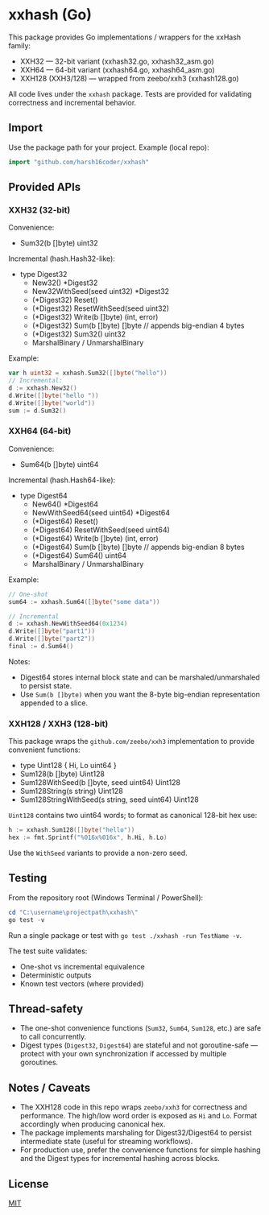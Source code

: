 # xxhash (Go)

This package provides Go implementations / wrappers for the xxHash family:

- XXH32 — 32-bit variant (xxhash32.go, xxhash32_asm.go)
- XXH64 — 64-bit variant (xxhash64.go, xxhash64_asm.go)
- XXH128 (XXH3/128) — wrapped from zeebo/xxh3 (xxhash128.go)

All code lives under the `xxhash` package. Tests are provided for validating correctness and incremental behavior.

## Import

Use the package path for your project. Example (local repo):

```go
import "github.com/harsh16coder/xxhash"
```

## Provided APIs

### XXH32 (32-bit)

Convenience:
- Sum32(b []byte) uint32

Incremental (hash.Hash32-like):
- type Digest32
  - New32() *Digest32
  - New32WithSeed(seed uint32) *Digest32
  - (*Digest32) Reset()
  - (*Digest32) ResetWithSeed(seed uint32)
  - (*Digest32) Write(b []byte) (int, error)
  - (*Digest32) Sum(b []byte) []byte           // appends big-endian 4 bytes
  - (*Digest32) Sum32() uint32
  - MarshalBinary / UnmarshalBinary

Example:

```go
var h uint32 = xxhash.Sum32([]byte("hello"))
// Incremental:
d := xxhash.New32()
d.Write([]byte("hello "))
d.Write([]byte("world"))
sum := d.Sum32()
```

### XXH64 (64-bit)

Convenience:
- Sum64(b []byte) uint64

Incremental (hash.Hash64-like):
- type Digest64
  - New64() *Digest64
  - NewWithSeed64(seed uint64) *Digest64
  - (*Digest64) Reset()
  - (*Digest64) ResetWithSeed(seed uint64)
  - (*Digest64) Write(b []byte) (int, error)
  - (*Digest64) Sum(b []byte) []byte           // appends big-endian 8 bytes
  - (*Digest64) Sum64() uint64
  - MarshalBinary / UnmarshalBinary

Example:

```go
// One-shot
sum64 := xxhash.Sum64([]byte("some data"))

// Incremental
d := xxhash.NewWithSeed64(0x1234)
d.Write([]byte("part1"))
d.Write([]byte("part2"))
final := d.Sum64()
```

Notes:
- Digest64 stores internal block state and can be marshaled/unmarshaled to persist state.
- Use `Sum(b []byte)` when you want the 8-byte big-endian representation appended to a slice.

### XXH128 / XXH3 (128-bit)

This package wraps the `github.com/zeebo/xxh3` implementation to provide convenient functions:

- type Uint128 { Hi, Lo uint64 }
- Sum128(b []byte) Uint128
- Sum128WithSeed(b []byte, seed uint64) Uint128
- Sum128String(s string) Uint128
- Sum128StringWithSeed(s string, seed uint64) Uint128

`Uint128` contains two uint64 words; to format as canonical 128-bit hex use:

```go
h := xxhash.Sum128([]byte("hello"))
hex := fmt.Sprintf("%016x%016x", h.Hi, h.Lo)
```

Use the `WithSeed` variants to provide a non-zero seed.

## Testing

From the repository root (Windows Terminal / PowerShell):

```powershell
cd "C:\username\projectpath\xxhash\"
go test -v
```

Run a single package or test with `go test ./xxhash -run TestName -v`.

The test suite validates:
- One-shot vs incremental equivalence
- Deterministic outputs
- Known test vectors (where provided)

## Thread-safety

- The one-shot convenience functions (`Sum32`, `Sum64`, `Sum128`, etc.) are safe to call concurrently.
- Digest types (`Digest32`, `Digest64`) are stateful and not goroutine-safe — protect with your own synchronization if accessed by multiple goroutines.

## Notes / Caveats

- The XXH128 code in this repo wraps `zeebo/xxh3` for correctness and performance. The high/low word order is exposed as `Hi` and `Lo`. Format accordingly when producing canonical hex.
- The package implements marshaling for Digest32/Digest64 to persist intermediate state (useful for streaming workflows).
- For production use, prefer the convenience functions for simple hashing and the Digest types for incremental hashing across blocks.

## License
[MIT](./LICENSE)